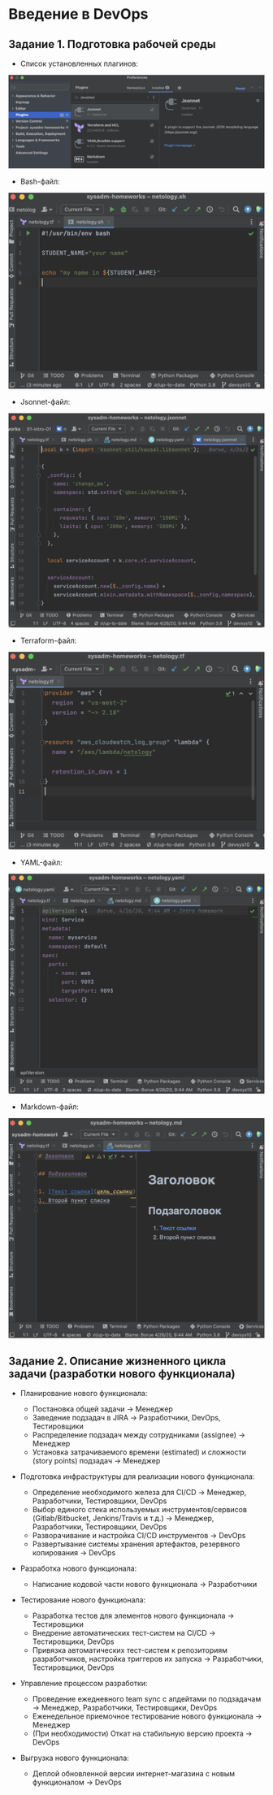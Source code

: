 # Введение в DevOps
## Задание 1. Подготовка рабочей среды

- Список установленных плагинов:

![](./img/plugins_list.png)

- Bash-файл:

![](./img/bash.png)

- Jsonnet-файл:

![](./img/jsonnet.png)

- Terraform-файл:

![](./img/terraform.png)

- YAML-файл:

![](./img/yaml.png)

- Markdown-файл:

![](./img/markdown.png)

## Задание 2. Описание жизненного цикла задачи (разработки нового функционала)

- Планирование нового функционала:
  - Постановка общей задачи -> Менеджер
  - Заведение подзадач в JIRA -> Разработчики, DevOps, Тестировщики
  - Распределение подзадач между сотрудниками (assignee) -> Менеджер
  - Установка затрачиваемого времени (estimated) и сложности (story points) подзадач -> Менеджер

- Подготовка инфраструктуры для реализации нового функционала:
  - Определение необходимого железа для CI/CD -> Менеджер, Разработчики, Тестировщики, DevOps
  - Выбор единого стека используемых инструментов/сервисов (Gitlab/Bitbucket, Jenkins/Travis и т.д.) -> Менеджер, Разработчики, Тестировщики, DevOps
  - Разворачивание и настройка CI/CD инструментов -> DevOps
  - Развертывание системы хранения артефактов, резервного копирования -> DevOps

- Разработка нового функционала:
  - Написание кодовой части нового функционала -> Разработчики

- Тестирование нового функционала:
  - Разработка тестов для элементов нового функционала -> Тестировщики
  - Внедрение автоматических тест-систем на CI/CD -> Тестировщики, DevOps
  - Привязка автоматических тест-систем к репозиториям разработчиков, настройка триггеров их запуска -> Разработчики, Тестировщики, DevOps

- Управление процессом разработки:
  - Проведение ежедневного team sync с апдейтами по подзадачам -> Менеджер, Разработчики, Тестировщики, DevOps
  - Еженедельное приемочное тестирование нового функционала -> Менеджер
  - (При необходимости) Откат на стабильную версию проекта -> DevOps

- Выгрузка нового функционала:
  - Деплой обновленной версии интернет-магазина с новым функционалом -> DevOps